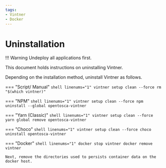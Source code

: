 ```yaml
---
tags:
- Vintner
- Docker
---
```


# Uninstallation

!!! Warning
    Undeploy all applications first.

This document holds instructions on uninstalling Vintner.

Depending on the installation method, uninstall Vintner as follows.

=== "Script/ Manual"
    ```shell linenums="1"
    vintner setup clean --force
    rm "$(which vintner)"
    ```

=== "NPM"
    ```shell linenums="1"
    vintner setup clean --force
    npm uninstall --global opentosca-vintner
    ```

=== "Yarn (Classic)"
    ```shell linenums="1"
    vintner setup clean --force
    yarn global remove opentosca-vintner
    ```

=== "Choco"
    ```shell linenums="1"
    vintner setup clean --force
    choco uninstall opentosca-vintner
    ```

=== "Docker"
    ```shell linenums="1"
    docker stop vintner
    docker remove vintner
    ```
    
    Next, remove the directories used to persists container data on the docker host.
